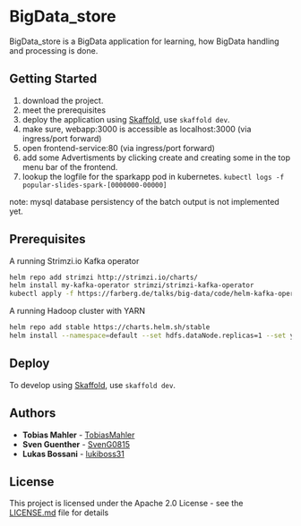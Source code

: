 # BigData_store

BigData_store is a BigData application for learning, how BigData handling and processing is done.  

## Getting Started

1. download the project.
2. meet the prerequisites 
3. deploy the application using [Skaffold](https://skaffold.dev/), use `skaffold dev`.
4. make sure, webapp:3000 is accessible as localhost:3000 (via ingress/port forward)
5. open frontend-service:80 (via ingress/port forward)
6. add some Advertisments by clicking create and creating some in the top menu bar of the frontend.
7. lookup the logfile for the sparkapp pod in kubernetes. `kubectl logs -f popular-slides-spark-[0000000-00000]`

note: mysql database persistency of the batch output is not implemented yet.

## Prerequisites

A running Strimzi.io Kafka operator

```bash
helm repo add strimzi http://strimzi.io/charts/
helm install my-kafka-operator strimzi/strimzi-kafka-operator
kubectl apply -f https://farberg.de/talks/big-data/code/helm-kafka-operator/kafka-cluster-def.yaml
```

A running Hadoop cluster with YARN

```bash
helm repo add stable https://charts.helm.sh/stable
helm install --namespace=default --set hdfs.dataNode.replicas=1 --set yarn.nodeManager.replicas=1 --set hdfs.webhdfs.enabled=true my-hadoop-cluster stable/hadoop
```

## Deploy

To develop using [Skaffold](https://skaffold.dev/), use `skaffold dev`.  

## Authors

* **Tobias Mahler** -  [TobiasMahler](https://github.com/TobiasMahler)
* **Sven Guenther** - [SvenG0815](https://github.com/SvenG0815)
* **Lukas Bossani** - [lukiboss31](https://github.com/lukiboss31)

## License

This project is licensed under the Apache 2.0 License - see the [LICENSE.md](LICENSE.md) file for details
